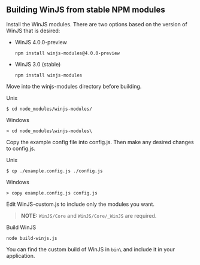 ## Building WinJS from stable NPM modules

Install the WinJS modules. There are two options based on the version of WinJS that is desired:

  - WinJS 4.0.0-preview
    ```
    npm install winjs-modules@4.0.0-preview
    ```

  - WinJS 3.0 (stable)
    ```
    npm install winjs-modules
    ```

Move into the winjs-modules directory before building.

Unix
```
$ cd node_modules/winjs-modules/
```

Windows
```
> cd node_modules\winjs-modules\
```

Copy the example config file into config.js. Then make any desired changes to config.js.

Unix
```
$ cp ./example.config.js ./config.js
```

Windows
```
> copy example.config.js config.js
```

Edit WinJS-custom.js to include only the modules you want. 
> **NOTE:** `WinJS/Core` and `WinJS/Core/_WinJS` are required.

Build WinJS

```
node build-winjs.js
```

You can find the custom build of WinJS in `bin\` and include it in your application.

